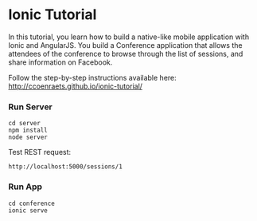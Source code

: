 # Ionic Tutorial

In this tutorial, you learn how to build a native-like mobile application with Ionic and AngularJS. You build a Conference application that allows the attendees of the conference to browse through the list of sessions, and share information on Facebook.

Follow the step-by-step instructions available here: http://ccoenraets.github.io/ionic-tutorial/

### Run Server
```
cd server
npm install
node server
```

Test REST request:

```
http://localhost:5000/sessions/1
```

### Run App

```
cd conference
ionic serve
```


